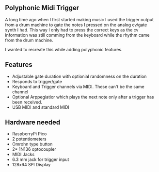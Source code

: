 ## Polyphonic Midi Trigger

A long time ago when I first started making music I used the trigger output from a drum machine to gate the notes I pressed on the analog cv/gate synth I had.
This way I only had to press the correct keys as the cv information was still comming from the keyboard while the rhythm came from the drum machine.

I wanted to recreate this while adding polyphonic features.

## Features
* Adjustable gate duration with optionial randomness on the duration
* Responds to trigger/gate
* Keyboard and Trigger channels via MIDI. These can't be the same channel
* Optional Arppegiatior which plays the next note only after a trigger has been received.
* USB MIDI and standard MIDI

## Hardware needed
* RaspberryPi Pico
* 2 potentiometers
* Omrohn type button
* 2* 1N136 optocoupler
* MIDI Jacks
* 6.3 mm jack for trigger input
* 128x64 SPI Display
